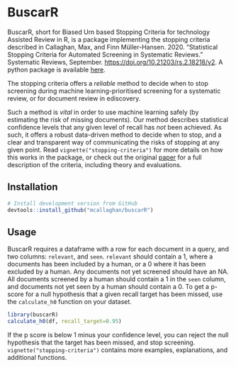
# BuscarR

BuscarR, short for Biased Urn based Stopping Criteria for technology
Assisted Review in R, is a package implementing the stopping criteria
described in Callaghan, Max, and Finn Müller-Hansen. 2020. “Statistical
Stopping Criteria for Automated Screening in Systematic Reviews.”
Systematic Reviews, September. <https://doi.org/10.21203/rs.2.18218/v2>.
A python package is available [here](https://buscarpy.readthedocs.io/en/latest/).

The stopping criteria offers a *reliable* method to decide when to stop
screening during machine learning-prioritised screening for a systematic
review, or for document review in ediscovery.

Such a method is *vital* in order to use machine learning safely (by
estimating the risk of missing documents). Our method describes
statistical confidence levels that any given level of recall has *not*
been achieved. As such, it offers a robust data-driven method to decide
when to stop, and a clear and transparent way of communicating the risks
of stopping at any given point. Read `vignette("stopping-criteria")` for
more details on how this works in the package, or check out the original
[paper](https://doi.org/10.21203/rs.2.18218/v2) for a full description
of the criteria, including theory and evaluations.

## Installation

<div class=".pkgdown-devel">

``` r
# Install development version from GitHub
devtools::install_github("mcallaghan/buscarR")
```

</div>

## Usage

BuscarR requires a dataframe with a row for each document in a query,
and two columns: `relevant`, and `seen`. `relevant` should contain a 1,
where a documents has been included by a human, or a 0 where it has been
excluded by a human. Any documents not yet screened should have an NA.
All documents screened by a human should contain a 1 in the `seen`
column, and documents not yet seen by a human should contain a 0. To get
a p-score for a null hypothesis that a given recall target has been
missed, use the `calculate_h0` function on your dataset.

``` r
library(buscarR)
calculate_h0(df, recall_target=0.95)
```

If the p score is below 1 minus your confidence level, you can reject
the null hypothesis that the target has been missed, and stop screening.
`vignette("stopping-criteria")` contains more examples, explanations,
and additional functions.
